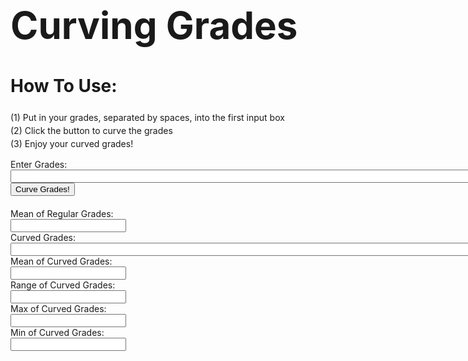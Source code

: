 
<head>
    <style>
        .grade-input-container {
            padding-bottom: 20px;
        }
        .step-by-step {
            line-height: 1.5
        }
        a[href="https://aheganovic.github.io/"] {
    display: none !important;
}
    </style>
   
<title>Curve Grades</title>
</head>

<h1 style="font-size: 60px;">Curving Grades</h1>
<body>
<div class="step-by-step">
    <h1>How To Use:</h1>
        <p>
        (1) Put in your grades, separated by spaces, into the first input box <br>
        (2) Click the button to curve the grades <br>
        (3) Enjoy your curved grades!
        </p>
</div>
    
<div class="grade-input-container">
    <label for="Grades">Enter Grades:</label><br>
    <input type="text" id="ungrades" name="grades" size="100"><br>
    <button onclick="SaveCurveGrades()">Curve Grades!</button>
</div>

<div class="mean-reginput-contaner">
    <label for="displayValue5">Mean of Regular Grades:</label><br>
    <input type="text" name="display5" size="20" id="displayValue5">
</div>

<div class="curved-input-container">
    <label for="displayValue">Curved Grades:</label><br>
    <input type="text" name="display" size="100" id="displayValue">
</div>

<div class="mean-curveinput-container">
    <label for="displayValue1">Mean of Curved Grades:</label><br>
    <input type="text" name="display1" size="20" id="displayValue1">
</div>

<div class="range-input-container">
    <label for="displayValue2">Range of Curved Grades:</label><br>
    <input type="text" name="display2" size="20" id="displayValue2">
</div>

<div class="max-input-container">
    <label for="displayValue3">Max of Curved Grades:</label><br>
    <input type="text" name="display3" size="20" id="displayValue3">
</div>

<div class="min-input-container">
    <label for="displayValue4">Min of Curved Grades:</label><br>
    <input type="text" name="display4" size="20" id="displayValue4">
</div>

<script>
function SaveCurveGrades() {
    var obgrades = document.getElementsByName('grades')[0].value;
    var trimobgrades = obgrades.trim();
   
    const gradesArray = trimobgrades.split(' ');
   
    const curvedGrades = gradesArray.map(grade => {
        const numericGrade = parseFloat(grade);
        return Math.round(10 * Math.sqrt(numericGrade));
    });

    const sumOfCurvedGrades = curvedGrades.reduce((acc, value) => acc + value, 0);
    const meanCurveGrade = Math.round(sumOfCurvedGrades / curvedGrades.length);

    const range = Math.max(...curvedGrades) - Math.min(...curvedGrades);
    const max = Math.max(...curvedGrades); 
    const min = Math.min(...curvedGrades); 

    const parsedGrade = gradesArray.map(regrade => {
        const regNumericGrade = parseFloat(regrade);
        return regNumericGrade;
    });
    const sumOfRegGrades = parsedGrade.reduce((acc, value) => acc + value, 0);
    const meanRegGrade = Math.round(sumOfRegGrades / parsedGrade.length);
    

    document.getElementsByName('display')[0].value = curvedGrades.join(', ');
    document.getElementsByName('display1')[0].value = meanCurveGrade;
    document.getElementsByName('display2')[0].value = range;
    document.getElementsByName('display3')[0].value = max;
    document.getElementsByName('display4')[0].value = min;
    document.getElementsByName('display5')[0].value = meanRegGrade;
}
</script>
</body>
